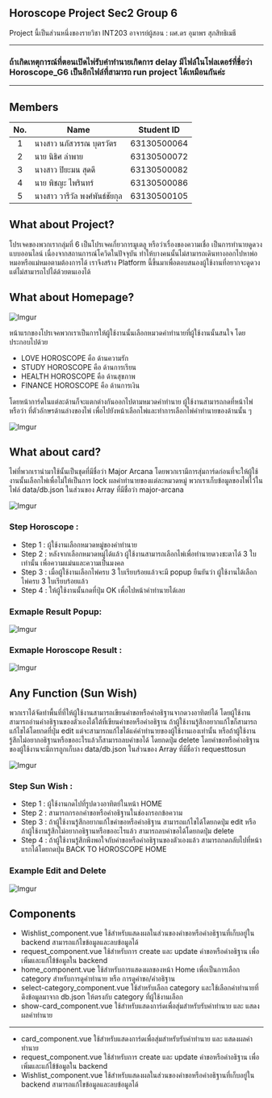 ## Horoscope Project Sec2 Group 6
Project นี้เป็นส่วนหนึ่งของรายวิชา INT203 อาจารย์ผู้สอน : ผศ.ดร อุมาพร สุภสิทธิเมธี
**********************************************************************************************************************************
### ถ้าเกิดเหตุการณ์ที่ตอนเปิดไพ่รับคำทำนายเกิดการ delay มีไฟล์ในโฟลเดอร์ที่ชื่อว่า Horoscope_G6 เป็นอีกไฟล์ที่สามารถ run project ได้เหมือนกันค่ะ
**********************************************************************************************************************************

## Members
| No. | Name              | Student ID   |
|:---:|-------------------|--------------|
|  1  | นางสาว นภัสวรรณ บุตรวัตร      | 63130500064  |
|  2  | นาย นิธิศ ลำพาย   | 63130500072  |
|  3  | นางสาว ปิยะมน สุดดี   | 63130500082 |
|  4  | นาย พิชญะ ไพรินทร์   | 63130500086 |
|  5  | นางสาว วารีวัล พงศ์พันธ์ชัยกุล   | 63130500105 |

## What about Project?

โปรเจคของพวกเรากลุ่มที่ 6 เป็นโปรเจคเกี่ยวการมูเตลู หรือว่าเรื่องของความเชื่อ เป็นการทำนายดูดวงแบบออนไลน์ เนื่องจากสถานการณ์โควิดในปัจจุบัน ทำให้บางคนนั้นไม่สามารถเดินทางออกไปหาพ่อหมอหรือแม่หมอตามต้องการได้ เราจึงสร้าง Platform นี้ขึ้นมาเพื่อตอบสนองผู้ใช้งานที่อยากจะดูดวงแต่ไม่สามารถไปได้ด้วยตนเองได้

## What about Homepage?

![Imgur](https://imgur.com/i9GHoYD.jpg)

หน้าแรกของโปรเจคพวกเราเป็นการให้ผู้ใช้งานนั้นเลือกหมวดคำทำนายที่ผู้ใช้งานนั้นสนใจ โดยประกอบไปด้วย
- LOVE HOROSCOPE คือ ด้านความรัก
- STUDY HOROSCOPE คือ ด้านการเรียน
- HEALTH HOROSCOPE คือ ด้านสุขภาพ
- FINANCE HOROSCOPE คือ ด้านการเงิน

โดยหน้าการ์ดในแต่ละด้านก็จะแตกต่างกันออกไปตามหมวดคำทำนาย ผู้ใช้งานสามารถกดที่หน้าไพ่ หรือว่า ที่ตัวอักษรด้านล่างของไพ่ เพื่อไปยังหน้าเลือกไพ่และทำการเลือกไพ่คำทำนายของด้านนั้น ๆ

![Imgur](https://imgur.com/Z1IpJxx.jpg)

## What about card?

ไพ่ที่พวกเรานำมาใช้นั้นเป็นชุดที่มีชื่อว่า Major Arcana โดยพวกเรามีการสุ่มการ์ดก่อนที่จะให้ผู้ใช้งานนั้นเลือกไพ่เพื่อไม่ให้เป็นการ lock ผลคำทำนายของแต่ละหมวดหมู่ พวกเราเก็บข้อมูลของไพ่ไว้ในไฟล์ data/db.json ในส่วนของ Array ที่มีชื่อว่า major-arcana 

![Imgur](https://imgur.com/wnHnpKc.jpg)

### Step Horoscope :
- Step 1 : ผู้ใช้งานเลือกหมวดหมู่ของคำทำนาย
- Step 2 : หลังจากเลือกหมวดหมู่ได้แล้ว ผู้ใช้งานสามารถเลือกไพ่เพื่อทำนายดวงชะตาได้ 3 ใบเท่านั้น เพื่อความแม่นและความเป็นมงคล 
- Step 3 : เมื่อผู้ใช้งานเลือกไพ่ครบ 3 ใบเรียบร้อยแล้วจะมี popup ยืนยันว่า ผู้ใช้งานได้เลือกไพ่ครบ 3 ใบเรียบร้อยแล้ว 
- Step 4 : ให้ผู้ใช้งานนั้นกดที่ปุ่ม OK เพื่อไปหน้าคำทำนายได้เลย

### Exmaple Result Popup:
![Imgur](https://imgur.com/ceIc7iJ.jpg)
### Exmaple Horoscope Result :
![Imgur](https://imgur.com/hqLG8Fu.jpg)

## Any Function (Sun Wish)
พวกเราได้จัดทำพื้นที่ที่ให้ผู้ใช้งานสามารถเขียนคำขอหรือคำอธิฐานจากดวงอาทิตย์ได้ โดยผู้ใช้งานสามารถอ่านคำอธิฐานของตัวเองได้ใต้ที่เขียนคำขอหรือคำอธิฐาน ถ้าผู้ใช้งานรู้สึกอยากแก้ไขก็สามารถแก้ไขได้โดยกดที่ปุ่ม edit แต่จะสามารถแก้ไขได้แค่คำทำนายของผู้ใช้งานเองเท่านั้น หรือถ้าผู้ใช้งานรู้สึกไม่อยากอธิฐานหรือขออะไรแล้วก็สามารถลบคำขอได้ โดยกดปุ่ม delete โดยคำขอหรือคำอธิฐานของผู้ใช้งานจะมีการถูกเก็บลง data/db.json ในส่วนของ Array ที่มีชื่อว่า requesttosun

![Imgur](https://imgur.com/zCm5KIm.jpg)

### Step Sun Wish :
- Step 1 : ผู้ใช้งานกดไปที่รูปดวงอาทิตย์ในหน้า HOME
- Step 2 : สามารถกรอกคำขอหรือคำอธิฐานในช่องกรอกข้อความ
- Step 3 : ถ้าผู้ใช้งานรู้สึกอยากแก้ไขคำขอหรือคำอธิฐาน สามารถแก้ไขได้โดยกดปุ่ม edit หรือ ถ้าผู้ใช้งานรู้สึกไม่อยากอธิฐานหรือขออะไรแล้ว สามารถลบคำขอได้โดยกดปุ่ม delete
- Step 4 : ถ้าผู้ใช้งานรู้สึกพึงพอใจกับคำขอหรือคำอธิฐานของตัวเองแล้ว สามารถกดกลับไปที่หน้าแรกได้โดยกดปุ่ม BACK TO HOROSCOPE HOME

### Example Edit and Delete
![Imgur](https://imgur.com/eQ82XRM.jpg)

## Components
- Wishlist_component.vue ใช้สำหรับแสดงผลในส่วนของคำขอหรือคำอธิฐานที่เก็บอยู่ใน backend สามารถแก้ไขข้อมูลและลบข้อมูลได้
- request_component.vue ใช้สำหรับการ create และ update คำขอหรือคำอธิฐาน เพื่อเพิ่มและแก้ไข้ข้อมูลใน backend
- home_component.vue ใช้สำหรับการแสดงผลของหน้า Home เพื่อเป็นการเลือก category สำหรับการดูคำทำนาย หรือ การดูคำขอ/คำอธิฐาน
- select-category_component.vue ใช้สำหรับเลือก category และใช้เลือกคำทำนายที่ดึงข้อมูลมาจาก db.json ให้ตรงกับ category ที่ผู้ใช้งานเลือก
- show-card_component.vue ใช้สำหรับแสดงการ์ดเพื่อสุ่มสำหรับรับคำทำนาย และ แสดงผลคำทำนาย
*****************************************************************************
- card_component.vue ใช้สำหรับแสดงการ์ดเพื่อสุ่มสำหรับรับคำทำนาย และ แสดงผลคำทำนาย
- request_component.vue ใช้สำหรับการ create และ update คำขอหรือคำอธิฐาน เพื่อเพิ่มและแก้ไข้ข้อมูลใน backend
- Wishlist_component.vue ใช้สำหรับแสดงผลในส่วนของคำขอหรือคำอธิฐานที่เก็บอยู่ใน backend สามารถแก้ไขข้อมูลและลบข้อมูลได้
